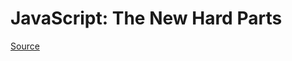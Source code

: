 # JavaScript: The New Hard Parts

[Source](https://frontendmasters.com/courses/javascript-new-hard-parts/)


